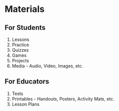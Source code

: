 # Materials

## For Students

1. Lessons
2. Practice
3. Quizzes
4. Games
5. Projects
6. Media - Audio, Video, Images, etc.

## For Educators

1. Tests
2. Printables - Handouts, Posters, Activity Mats, etc.
3. Lesson Plans
